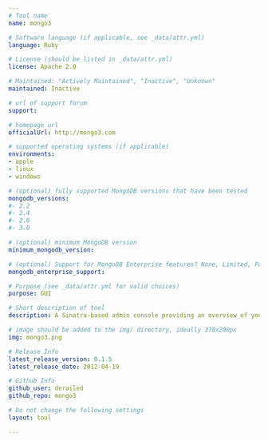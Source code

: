 ```yaml
---
# Tool name
name: mongo3

# Software language (if applicable, see _data/attr.yml)
language: Ruby

# License (should be listed in _data/attr.yml)
license: Apache 2.0

# Maintained: "Actively Maintained", "Inactive", "Unknown"
maintained: Inactive

# url of support forum
support: 

# homepage url
officialUrl: http://mongo3.com

# supported operating systems (if applicable)
environments:
- apple
- linux
- windows

# (optional) fully supported MongoDB versions that have been tested
mongodb_versions:
#- 2.2
#- 2.4
#- 2.6
#- 3.0

# (optional) minimum MongoDB version
minimum_mongodb_version:

# (optional) Support for MongoDB Enterprise features? None, Limited, Full
mongodb_enterprise_support: 

# Purpose (see _data/attr.yml for valid choices)
purpose: GUI

# Short description of tool
description: A Sinatra-based admin console providing an overview of your cluster and drilldown to see information about your databases.

# image should be added to the img/ directory, ideally 370x200px
img: mongo3.png

# Release Info
latest_release_version: 0.1.5
latest_release_date: 2012-04-19

# Github Info
github_user: derailed
github_repo: mongo3

# Do not change the following settings
layout: tool

---
```



